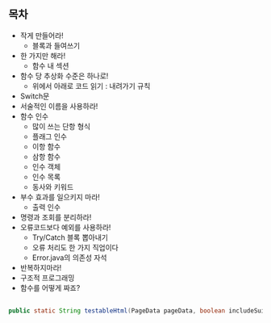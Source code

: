 ## 목차  
- 작게 만들어라!  
	- 블록과 들여쓰기  
- 한 가지만 해라!  
	- 함수 내 섹션  
- 함수 당 추상화 수준은 하나로!  
	- 위에서 아래로 코드 읽기 : 내려가기 규칙  
- Switch문  
- 서술적인 이름을 사용하라!  
- 함수 인수  
	- 많이 쓰는 단항 형식  
	- 플래그 인수  
	- 이항 함수  
	- 삼항 함수  
	- 인수 객체  
	- 인수 목록  
	- 동사와 키워드  
- 부수 효과를 일으키지 마라!  
	- 출력 인수  
- 명령과 조회를 분리하라!  
- 오류코드보다 예외를 사용하라!  
	- Try/Catch 블록 뽑아내기  
	- 오류  처리도 한 가지 직업이다  
	- Error.java의 의존성 자석  
- 반복하지마라!  
- 구조적 프로그래밍  
- 함수를 어떻게 짜죠? 

##

```java
public static String testableHtml(PageData pageData, boolean includeSuiteSetup) throws Exception { Wikipage wikipage = pageData.getWikiPage(); StringBuffer buffer = new StringBuffer(); if (pageData.hasAttribute("Test")) { if (includeSuiteSetup) { WikiPage suiteSetup = PageCrawlerlmpl.getlnheritedPage( SuiteResponder.SUITE_SETUP_NAME, wikiPage); if (suiteSetup != null) { wikiPagePath pagePath = suiteSetup.getPageCrawler().getFullPath(suiteSetup); String pagePathName = PathParser.render(pagePath); buffer.append("include -setup .") .append(pagePathName) .append("\n"); } } WikiPage setup = PageCrawlerlmpl.getInheritedPage("SetUp", wikiPage); if (setup != null) { WikiPagePath setupPath = wikiPage.getPageCrawler().getFullPath(setup); String setupPathName = PathParser.render(setupPath); buffer.append("!include -setup .") .append(setupPathName) .append("\n"); } } buffer.append(pageData.getContent()); if (pageData.hasAttribute("Test")) { WikiPage teardown = pageCrawlerlmpl.getInheritedPage("TearDown", wikiPage); if (teardown != null) { WikiPagePath tearDownPath = wikiPage.getPageCrawler().getFullPath(teardown); String tearDownPathName = PathParser.render(tearDownPath); buffer.append("\n") .append("!include -teardown .") .append(tearDownPathName) .append("\n"); } if (includeSuiteSetup) { WikiPage suiteTeardown = PageCrawlerlmpl.getlnheritedPage( SuiteResponder.SUITE_TEARDOWN_NAME, wikiPage ); if (suiteTeardown != null) { Wikipagepath pagePath = suiteTeardown.getPageCrawler().getFullPath (suiteTeardown); String pagePathName = PathParser.render(pagePath); buffer.append("!include -teardown .") .append(pagePathName) .append("\n"); } } } pageData.setContent(buffer.toString()); return pageData.getHtml(); }
```

